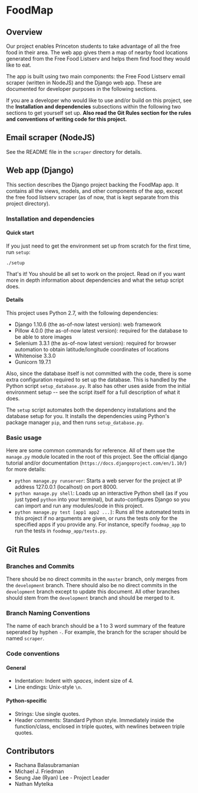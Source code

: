# FoodMap
## Overview
Our project enables Princeton students to take advantage of all the free food in their area. The web app gives them a map of nearby food locations generated from the Free Food Listserv and helps them find food they would like to eat.

The app is built using two main components: the Free Food Listserv email scraper (written in NodeJS) and the Django web app. These are documented for developer purposes in the following sections.

If you are a developer who would like to use and/or build on this project, see the **Installation and dependencies** subsections within the following two sections to get yourself set up. **Also read the Git Rules section for the rules and conventions of writing code for this project.**



## Email scraper (NodeJS)
See the README file in the `scraper` directory for details.


## Web app (Django)
This section describes the Django project backing the FoodMap app. It contains all the views, models, and other components of the app, except the free food listserv scraper (as of now, that is kept separate from this project directory).

### Installation and dependencies
#### Quick start
If you just need to get the environment set up from scratch for the first time, run `setup`:
```
./setup
```
That's it! You should be all set to work on the project. Read on if you want more in depth information about dependencies and what the setup script does.

#### Details
This project uses Python 2.7, with the following dependencies:

- Django 1.10.6 (the as-of-now latest version): web framework
- Pillow 4.0.0 (the as-of-now latest version): required for the database to be able to store images
- Selenium 3.3.1 (the as-of-now latest version): required for browser automation to obtain latitude/longitude coordinates of locations
- Whitenoise 3.3.0
- Gunicorn 19.7.1

Also, since the database itself is not committed with the code, there is some extra configuration required to set up the database. This is handled by the Python script `setup_database.py`. It also has other uses aside from the initial environment setup -- see the script itself for a full description of what it does.

The `setup` script automates both the dependency installations and the database setup for you. It installs the dependencies using Python's package manager `pip`, and then runs `setup_database.py`.

### Basic usage
Here are some common commands for reference. All of them use the `manage.py` module located in the root of this project. See the official django tutorial and/or documentation (`https://docs.djangoproject.com/en/1.10/`) for more details:

- `python manage.py runserver`: Starts a web server for the project at IP address 127.0.0.1 (localhost) on port 8000.
- `python manage.py shell`: Loads up an interactive Python shell (as if you just typed `python` into your terminal), but auto-configures Django so you can import and run any modules/code in this project.
- `python manage.py test [app1 app2 ...]`: Runs all the automated tests in this project if no arguments are given, or runs the tests only for the specified apps if you provide any. For instance, specify `foodmap_app` to run the tests in `foodmap_app/tests.py`.



## Git Rules
### Branches and Commits
There should be no direct commits in the `master` branch, only merges from the `development` branch. There should also be no direct commits in the `development` branch except to update this document. All other branches should stem from the `development` branch and should be merged to it.

### Branch Naming Conventions
The name of each branch should be a 1 to 3 word summary of the feature seperated by hyphen `-`. For example, the branch for the scraper should be named `scraper`.

### Code conventions
#### General
- Indentation: Indent with *spaces*, indent size of 4.
- Line endings: Unix-style `\n`.

#### Python-specific
- Strings: Use single quotes.
- Header comments: Standard Python style. Immediately inside the function/class, enclosed in triple quotes, with newlines between triple quotes.

## Contributors
 - Rachana Balasubramanian
 - Michael J. Friedman
 - Seung Jae (Ryan) Lee - Project Leader
 - Nathan Mytelka
